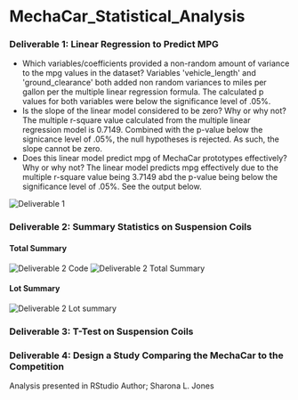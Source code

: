 # MechaCar_Statistical_Analysis


### Deliverable 1: Linear Regression to Predict MPG 
- Which variables/coefficients provided a non-random amount of variance to the mpg values in the dataset?
Variables 'vehicle_length' and 'ground_clearance' both added non random variances to miles per gallon per the multiple linear regression formula.  The calculated p values for both variables were below the significance level of .05%.
- Is the slope of the linear model considered to be zero? Why or why not?
The multiple r-square value calculated from the multiple linear regression model is 0.7149.  Combined with the p-value below the signicance level of .05%, the null hypotheses is rejected.  As such, the slope cannot be zero. 
- Does this linear model predict mpg of MechaCar prototypes effectively? Why or why not?
The linear model predicts mpg effectively due to the multiple r-square value being 3.7149 abd the p-value being below the significance level of .05%.  See the output below. 

![Deliverable 1](https://user-images.githubusercontent.com/87907584/143512178-e4c7a0f8-6e5b-480a-8fdb-c2df00d770b2.PNG)

### Deliverable 2: Summary Statistics on Suspension Coils


#### Total Summary

![Deliverable 2 Code](https://user-images.githubusercontent.com/87907584/143517241-b42fee46-b7b1-40de-90cd-0c5bea809d3c.PNG)
![Deliverable 2 Total Summary](https://user-images.githubusercontent.com/87907584/143517249-d732a2e7-266e-473a-9164-925cc8b48b66.PNG)

#### Lot Summary

![Deliverable 2 Lot summary](https://user-images.githubusercontent.com/87907584/143517222-88c87dea-ef30-4814-8f62-213ecd750709.PNG)

### Deliverable 3: T-Test on Suspension Coils

### Deliverable 4: Design a Study Comparing the MechaCar to the Competition




Analysis presented in RStudio 
Author; Sharona L. Jones 
